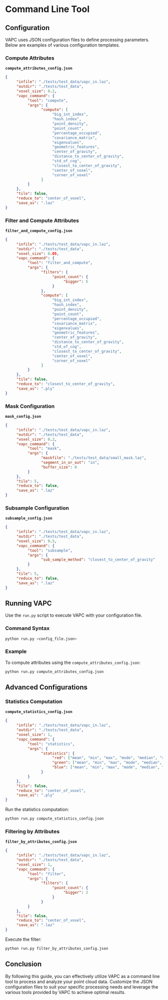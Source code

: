 # Command Line Tool
## Configuration

VAPC uses JSON configuration files to define processing parameters. Below are examples of various configuration templates.

### Compute Attributes

**`compute_attributes_config.json`**
```json
{
     "infile": "./tests/test_data/vapc_in.laz",
     "outdir": "./tests/test_data",
     "voxel_size": 0.2,
     "vapc_command": {
          "tool": "compute",
          "args": {
                "compute": [
                     "big_int_index",
                     "hash_index",
                     "point_density",
                     "point_count",
                     "percentage_occupied",
                     "covariance_matrix",
                     "eigenvalues",
                     "geometric_features",
                     "center_of_gravity",
                     "distance_to_center_of_gravity",
                     "std_of_cog",
                     "closest_to_center_of_gravity",
                     "center_of_voxel",
                     "corner_of_voxel"
                ]
          }
     },
     "tile": false,
     "reduce_to": "center_of_voxel",
     "save_as": ".laz"
}
```

### Filter and Compute Attributes

**`filter_and_compute_config.json`**
```json
{
     "infile": "./tests/test_data/vapc_in.laz",
     "outdir": "./tests/test_data",
     "voxel_size": 0.05,
     "vapc_command": {
          "tool": "filter_and_compute",
          "args": {
                "filters": {
                     "point_count": {
                          "bigger": 5
                     }
                },
                "compute": [
                     "big_int_index",
                     "hash_index",
                     "point_density",
                     "point_count",
                     "percentage_occupied",
                     "covariance_matrix",
                     "eigenvalues",
                     "geometric_features",
                     "center_of_gravity",
                     "distance_to_center_of_gravity",
                     "std_of_cog",
                     "closest_to_center_of_gravity",
                     "center_of_voxel",
                     "corner_of_voxel"
                ]
          }
     },
     "tile": false,
     "reduce_to": "closest_to_center_of_gravity",
     "save_as": ".ply"
}
```

### Mask Configuration

**`mask_config.json`**
```json
{
     "infile": "./tests/test_data/vapc_in.laz",
     "outdir": "./tests/test_data",
     "voxel_size": 0.2,
     "vapc_command": {
          "tool": "mask",
          "args": {
                "maskfile": "./tests/test_data/small_mask.laz",
                "segment_in_or_out": "in",
                "buffer_size": 0
          }
     },
     "tile": 5,
     "reduce_to": false,
     "save_as": ".laz"
}
```

### Subsample Configuration

**`subsample_config.json`**
```json
{
     "infile": "./tests/test_data/vapc_in.laz",
     "outdir": "./tests/test_data",
     "voxel_size": 0.5,
     "vapc_command": {
          "tool": "subsample",
          "args": {
                "sub_sample_method": "closest_to_center_of_gravity"
          }
     },
     "tile": 5,
     "reduce_to": false,
     "save_as": ".laz"
}
```

## Running VAPC

Use the `run.py` script to execute VAPC with your configuration file.

### Command Syntax

```bash
python run.py <config_file.json>
```

### Example

To compute attributes using the `compute_attributes_config.json`:

```bash
python run.py compute_attributes_config.json
```

## Advanced Configurations

### Statistics Computation

**`compute_statistics_config.json`**
```json
{
     "infile": "./tests/test_data/vapc_in.laz",
     "outdir": "./tests/test_data",
     "voxel_size": 1,
     "vapc_command": {
          "tool": "statistics",
          "args": {
                "statistics": {
                     "red": ["mean", "min", "max", "mode", "median", "sum", "mode_count,0.1"],
                     "green": ["mean", "min", "max", "mode", "median", "sum", "mode_count,0.1"],
                     "blue": ["mean", "min", "max", "mode", "median", "sum", "mode_count,0.1"]
                }
          }
     },
     "tile": false,
     "reduce_to": "center_of_voxel",
     "save_as": ".ply"
}
```

Run the statistics computation:

```bash
python run.py compute_statistics_config.json
```

### Filtering by Attributes

**`filter_by_attributes_config.json`**
```json
{
     "infile": "./tests/test_data/vapc_in.laz",
     "outdir": "./tests/test_data",
     "voxel_size": 1,
     "vapc_command": {
          "tool": "filter",
          "args": {
                "filters": {
                     "point_count": {
                          "bigger": 2
                     }
                }
          }
     },
     "tile": false,
     "reduce_to": "center_of_voxel",
     "save_as": ".laz"
}
```

Execute the filter:

```bash
python run.py filter_by_attributes_config.json
```

## Conclusion

By following this guide, you can effectively utilize VAPC as a command line tool to process and analyze your point cloud data. Customize the JSON configuration files to suit your specific processing needs and leverage the various tools provided by VAPC to achieve optimal results.
